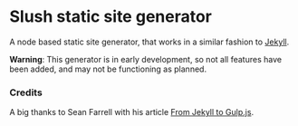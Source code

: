 # Slush static site generator

A node based static site generator, that works in a similar fashion to [Jekyll][jekyll].

**Warning**: This generator is in early development, so not all features have been added, and may not be functioning as planned.

### Credits

A big thanks to Sean Farrell with his article [From Jekyll to Gulp.js][rioki].

[jekyll]: http://jekyllrb.com/
[rioki]:  http://www.rioki.org/2014/06/09/jekyll-to-gulp.html
